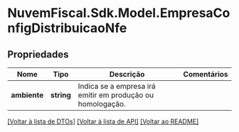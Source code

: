 # NuvemFiscal.Sdk.Model.EmpresaConfigDistribuicaoNfe

## Propriedades

Nome | Tipo | Descrição | Comentários
------------ | ------------- | ------------- | -------------
**ambiente** | **string** | Indica se a empresa irá emitir em produção ou homologação. | 

[[Voltar à lista de DTOs]](../README.md#documentation-for-models) [[Voltar à lista de API]](../README.md#documentation-for-api-endpoints) [[Voltar ao README]](../README.md)


